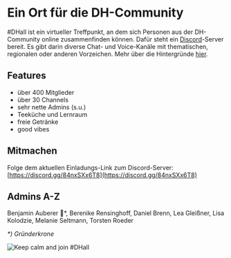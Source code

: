 # Ein Ort für die DH-Community

#DHall ist ein virtueller Treffpunkt, an dem sich Personen aus der DH-Community online zusammenfinden können. Dafür steht ein [Discord](https://discord.com/)-Server bereit. Es gibt darin diverse Chat- und Voice-Kanäle mit thematischen, regionalen oder anderen Vorzeichen. Mehr über die Hintergründe [hier](about).

## Features

* über 400 Mitglieder
* über 30 Channels
* sehr nette Admins (s.u.)
* Teeküche und Lernraum
* freie Getränke
* good vibes

## Mitmachen

Folge dem aktuellen Einladungs-Link zum Discord-Server: [https://discord.gg/84nxSXx6T8](https://discord.gg/84nxSXx6T8)

## Admins A-Z

Benjamin Auberer 👑*, Berenike Rensinghoff, Daniel Brenn, Lea Gleißner, Lisa Kolodzie, Melanie Seltmann, Torsten Roeder

_*) Gründerkrone_

![Keep calm and join #DHall](keep-calm-and-join-dhall.jpg)
